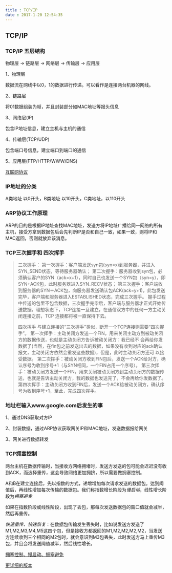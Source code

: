 ```yaml
---
title : TCP/IP
date : 2017-1-20 12:54:35
---
```


## TCP/IP

### TCP/IP 五层结构

物理层 -> 链路层 -> 网络层 -> 传输层 -> 应用层

1、物理层

数据流在网线中以0，1的数据进行传递。可以看作是连接两台机器的网线。

2、链路层

将01数据组装为帧，并且封装部分如MAC地址等报头信息

3、网络层(IP)

包含IP地址信息，建立主机与主机的通信

4、传输层(TCP/UDP)

包含端口号信息，建立端口到端口的通信

5、应用层(FTP/HTTP/WWW/DNS)

[互联网协议](http://www.ruanyifeng.com/blog/2012/05/internet_protocol_suite_part_i.html)

### IP地址的分类

A类地址 以0开头，B类地址 以10开头，C类地址，以110开头

### ARP协议工作原理

ARP的目的是根据IP地址查找MAC地址，发送方将IP地址广播给同一网络的所有主机，接受方拿到数据包后会先判断IP是否和自己一致，如果一致，则将IP和MAC返回，否则就放弃该消息。

### TCP三次握手和 四次挥手

>三次握手：
>第一次握手：客户端发送syn包(syn=x)到服务器，并进入SYN_SEND状态，等待服务器确认；
>第二次握手：服务器收到syn包，必须确认客户的SYN（ack=x+1），同时自己也发送一个SYN包（syn=y），即SYN+ACK包，此时服务器进入SYN_RECV状态；
>第三次握手：客户端收到服务器的SYN＋ACK包，向服务器发送确认包ACK(ack=y+1)，此包发送完毕，客户端和服务器进入ESTABLISHED状态，完成三次握手。
>握手过程中传送的包里不包含数据，三次握手完毕后，客户端与服务器才正式开始传送数据。理想状态下，TCP连接一旦建立，在通信双方中的任何一方主动关闭连接之前，TCP 连接都将被一直保持下去。
>
>
>四次挥手
>与建立连接的“三次握手”类似，断开一个TCP连接则需要“四次握手”。
>第一次挥手：主动关闭方发送一个FIN，用来关闭主动方到被动关闭方的数据传送，也就是主动关闭方告诉被动关闭方：我已经不 会再给你发数据了(当然，在fin包之前发送出去的数据，如果没有收到对应的ack确认报文，主动关闭方依然会重发这些数据)，但是，此时主动关闭方还可 以接受数据。
>第二次挥手：被动关闭方收到FIN包后，发送一个ACK给对方，确认序号为收到序号+1（与SYN相同，一个FIN占用一个序号）。
>第三次挥手：被动关闭方发送一个FIN，用来关闭被动关闭方到主动关闭方的数据传送，也就是告诉主动关闭方，我的数据也发送完了，不会再给你发数据了。
>第四次挥手：主动关闭方收到FIN后，发送一个ACK给被动关闭方，确认序号为收到序号+1，至此，完成四次挥手。
>
>

### 地址栏输入www.google.com后发生的事

1、通过DNS获取对方IP

2、封装数据，通过ARP协议获取网关IP和MAC地址，发送数据报给网关

3、网关进行数据转发


### TCP拥塞控制

两台主机在数据传输时，当接收方网络拥堵时，发送方发送的包可能会迟迟没有收到ACK，而选择重传，这会导致网络更加拥挤，所以需要做拥塞控制。

A和B在建立连接后，先以指数的方式，递增增加每次请求发送的数据包。达到阈值后，再线性增加每次传输的数据包。我们称指数增长阶段为*慢启动*，线性增长阶段为*拥塞避免*

如果在指数阶段或线性阶段，出现了丢包，那每次发送数据包的窗口值就会减半，然后再重传。

*快速重传、快速恢复*：在数据包传输发生丢失时，比如说发送方发送了M1,M2,M3,M4,M5这四个包，但是接收方都返回的M1,M2,M2,M2,M2，当发送方连续收到三个相同的M2包时，就会意识到M3包丢失，此时发送方马上重传M3包，并且会将发送阈值减半，然后线性增长。

[拥塞控制、慢启动、拥塞避免](https://zhuanlan.zhihu.com/p/97709686)

[更详细的版本](https://blog.csdn.net/qq_38623623/article/details/81290265)